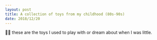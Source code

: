 ```yaml
---
layout: post
title: A collection of toys from my childhood (80s-90s)
date: 2018/12/20
---
```


👩‍🎤 these are the toys I used to play with or dream about when I was little.

<style>
  .Collection {
    margin-top: 2em;
  }
  .Collection a {
    display: block;
    max-width: 100%;
  }
  .Collection img {
    width: auto;
    height: auto;
    max-width: 100%;
    margin: 2em auto 0;
  }
</style>
<div class="Collection">
  <a href="#toy-0" id="toy-0"><img loading="lazy" src="/img/toys/0.jpg" alt></a>
  <a href="#toy-1" id="toy-1"><img loading="lazy" src="/img/toys/1.jpg" alt></a>
  <a href="#toy-2" id="toy-2"><img loading="lazy" src="/img/toys/2.jpg" alt></a>
  <a href="#toy-3" id="toy-3"><img loading="lazy" src="/img/toys/3.jpg" alt></a>
  <a href="#toy-4" id="toy-4"><img loading="lazy" src="/img/toys/4.jpg" alt></a>
  <a href="#toy-5" id="toy-5"><img loading="lazy" src="/img/toys/5.jpg" alt></a>
  <a href="#toy-6" id="toy-6"><img loading="lazy" src="/img/toys/6.jpg" alt></a>
  <a href="#toy-7" id="toy-7"><img loading="lazy" src="/img/toys/7.jpg" alt></a>
  <a href="#toy-8" id="toy-8"><img loading="lazy" src="/img/toys/8.jpg" alt></a>
  <a href="#toy-9" id="toy-9"><img loading="lazy" src="/img/toys/9.jpg" alt></a>
  <a href="#toy-10" id="toy-10"><img loading="lazy" src="/img/toys/10.jpg" alt></a>
  <a href="#toy-11" id="toy-11"><img loading="lazy" src="/img/toys/11.jpg" alt></a>
  <a href="#toy-12" id="toy-12"><img loading="lazy" src="/img/toys/12.jpg" alt></a>
  <a href="#toy-13" id="toy-13"><img loading="lazy" src="/img/toys/13.jpg" alt></a>
  <a href="#toy-14" id="toy-14"><img loading="lazy" src="/img/toys/14.jpg" alt></a>
  <a href="#toy-15" id="toy-15"><img loading="lazy" src="/img/toys/15.jpg" alt></a>
  <a href="#toy-16" id="toy-16"><img loading="lazy" src="/img/toys/16.jpg" alt></a>
  <a href="#toy-17" id="toy-17"><img loading="lazy" src="/img/toys/17.jpg" alt></a>
  <a href="#toy-18" id="toy-18"><img loading="lazy" src="/img/toys/18.jpg" alt></a>
  <a href="#toy-19" id="toy-19"><img loading="lazy" src="/img/toys/19.jpg" alt></a>
  <a href="#toy-20" id="toy-20"><img loading="lazy" src="/img/toys/20.jpg" alt></a>
  <a href="#toy-21" id="toy-21"><img loading="lazy" src="/img/toys/21.jpg" alt></a>
  <a href="#toy-22" id="toy-22"><img loading="lazy" src="/img/toys/22.jpg" alt></a>
  <a href="#toy-23" id="toy-23"><img loading="lazy" src="/img/toys/23.jpg" alt></a>
  <a href="#toy-24" id="toy-24"><img loading="lazy" src="/img/toys/24.jpg" alt></a>
  <a href="#toy-25" id="toy-25"><img loading="lazy" src="/img/toys/25.jpg" alt></a>
  <a href="#toy-26" id="toy-26"><img loading="lazy" src="/img/toys/26.jpg" alt></a>
  <a href="#toy-27" id="toy-27"><img loading="lazy" src="/img/toys/27.jpg" alt></a>
  <a href="#toy-28" id="toy-28"><img loading="lazy" src="/img/toys/28.jpg" alt></a>
  <a href="#toy-29" id="toy-29"><img loading="lazy" src="/img/toys/29.jpg" alt></a>
  <a href="#toy-30" id="toy-30"><img loading="lazy" src="/img/toys/30.jpg" alt></a>
  <a href="#toy-31" id="toy-31"><img loading="lazy" src="/img/toys/31.jpg" alt></a>
  <a href="#toy-32" id="toy-32"><img loading="lazy" src="/img/toys/32.jpg" alt></a>
  <a href="#toy-33" id="toy-33"><img loading="lazy" src="/img/toys/33.jpg" alt></a>
  <a href="#toy-34" id="toy-34"><img loading="lazy" src="/img/toys/34.jpg" alt></a>
  <a href="#toy-35" id="toy-35"><img loading="lazy" src="/img/toys/35.jpg" alt></a>
  <a href="#toy-36" id="toy-36"><img loading="lazy" src="/img/toys/36.jpg" alt></a>
  <a href="#toy-37" id="toy-37"><img loading="lazy" src="/img/toys/37.jpg" alt></a>
  <a href="#toy-38" id="toy-38"><img loading="lazy" src="/img/toys/38.jpg" alt></a>
  <a href="#toy-39" id="toy-39"><img loading="lazy" src="/img/toys/39.jpg" alt></a>
  <a href="#toy-40" id="toy-40"><img loading="lazy" src="/img/toys/40.jpg" alt></a>
  <a href="#toy-41" id="toy-41"><img loading="lazy" src="/img/toys/41.jpg" alt></a>
  <a href="#toy-42" id="toy-42"><img loading="lazy" src="/img/toys/42.jpg" alt></a>
  <a href="#toy-43" id="toy-43"><img loading="lazy" src="/img/toys/43.jpg" alt></a>
  <a href="#toy-44" id="toy-44"><img loading="lazy" src="/img/toys/44.jpg" alt></a>
  <a href="#toy-45" id="toy-45"><img loading="lazy" src="/img/toys/45.jpg" alt></a>
  <a href="#toy-46" id="toy-46"><img loading="lazy" src="/img/toys/46.jpg" alt></a>
  <a href="#toy-47" id="toy-47"><img loading="lazy" src="/img/toys/47.jpg" alt></a>
  <a href="#toy-48" id="toy-48"><img loading="lazy" src="/img/toys/48.jpg" alt></a>
  <a href="#toy-49" id="toy-49"><img loading="lazy" src="/img/toys/49.jpg" alt></a>
  <a href="#toy-50" id="toy-50"><img loading="lazy" src="/img/toys/50.jpg" alt></a>
  <a href="#toy-51" id="toy-51"><img loading="lazy" src="/img/toys/51.jpg" alt></a>
  <a href="#toy-52" id="toy-52"><img loading="lazy" src="/img/toys/52.jpg" alt></a>
  <a href="#toy-53" id="toy-53"><img loading="lazy" src="/img/toys/53.jpg" alt></a>
  <a href="#toy-54" id="toy-54"><img loading="lazy" src="/img/toys/54.jpg" alt></a>
  <a href="#toy-55" id="toy-55"><img loading="lazy" src="/img/toys/55.jpg" alt></a>
  <a href="#toy-56" id="toy-56"><img loading="lazy" src="/img/toys/56.jpg" alt></a>
</div>

